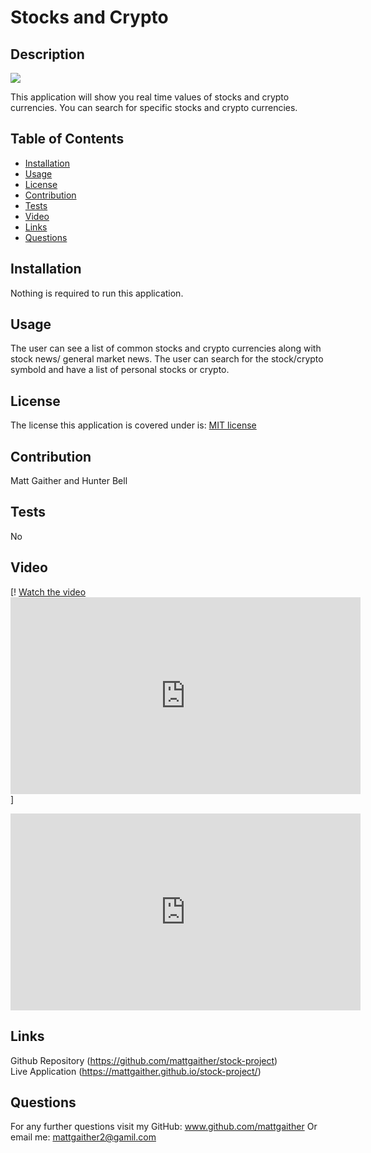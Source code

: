 # Stocks and Crypto 

  ## Description
  <img src = 'https://img.shields.io/badge/MIT-%20License-inactive'>

  This application will show you real time values of stocks and crypto currencies. You can search for specific stocks and crypto currencies. 

  ## Table of Contents

  - [Installation](#installation)
  - [Usage](#usage)
  - [License](#license)
  - [Contribution](#contribution)
  - [Tests](#tests)
  - [Video](#video)
  - [Links](#links)
  - [Questions](#questions)

  ## Installation
  Nothing is required to run this application. 

  ## Usage
  The user can see a list of common stocks and crypto currencies along with stock news/ general market news. The user can search for the stock/crypto symbold and have a list of personal stocks or crypto. 
  

  ## License
  The license this application is covered under is: [MIT license](https://opensource.org/licenses/MIT)
  

  ## Contribution
  Matt Gaither and Hunter Bell

  ## Tests
  No

  ## Video
  [! [Watch the video](https://youtu.be/py4I1q-xktQ/hqdefault.jpg)<iframe width="560" height="315" src="https://www.youtube.com/embed/py4I1q-xktQ?start=6" title="YouTube video player" frameborder="0" allow="accelerometer; autoplay; clipboard-write; encrypted-media; gyroscope; picture-in-picture" allowfullscreen></iframe>]

  <iframe width="560" height="315" src="https://www.youtube.com/embed/py4I1q-xktQ?start=6" title="YouTube video player" frameborder="0" allow="accelerometer; autoplay; clipboard-write; encrypted-media; gyroscope; picture-in-picture" allowfullscreen></iframe>

  ## Links
  Github Repository  (https://github.com/mattgaither/stock-project) <br />
  Live Application (https://mattgaither.github.io/stock-project/)


  ## Questions
  For any further questions visit my GitHub:  <a href='github.com/mattgaither'>www.github.com/mattgaither</a>
  Or email me: mattgaither2@gamil.com
  
  

